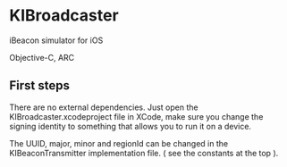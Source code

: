 # KIBroadcaster
iBeacon simulator for iOS

Objective-C, ARC


## First steps

There are no external dependencies. Just open the KIBroadcaster.xcodeproject file in XCode, make sure you change the signing identity to something that allows you to run it on a device. 

The UUID, major, minor and regionId can be changed in the KIBeaconTransmitter implementation file. ( see the constants at the top ).


